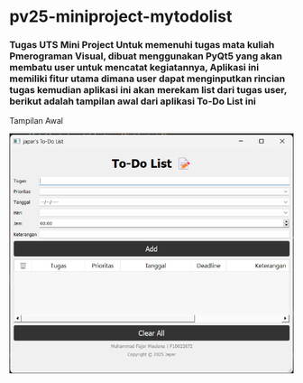 # pv25-miniproject-mytodolist

### Tugas UTS Mini Project Untuk memenuhi tugas mata kuliah Pmerograman Visual, dibuat menggunakan PyQt5 yang akan membatu user untuk mencatat kegiatannya, Aplikasi ini memiliki fitur utama dimana user dapat menginputkan rincian tugas kemudian aplikasi ini akan merekam list dari tugas user, berikut adalah tampilan awal dari aplikasi To-Do List ini

Tampilan Awal

![Tampilan Awal](TampilanAwal.png)

